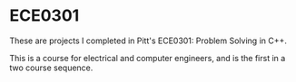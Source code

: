 # ECE0301

These are projects I completed in Pitt's ECE0301: Problem Solving in C++.

This is a course for electrical and computer engineers, and is the first in a two course sequence.
